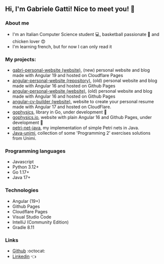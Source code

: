 ## Hi, I'm Gabriele Gatti! Nice to meet you! :wave:

### About me
- I'm an Italian Computer Science student :computer:, basketball passionate :basketball: and chicken lover :heart_eyes:
- I'm learning french, but for now I can only read it

### My projects:
- [gabri-personal-website (website)](https://gabri-personal-website.pages.dev/), (new) personal website and blog made with Angular 19 and hosted on Cloudflare Pages
- [angular-personal-website (repository)](https://github.com/Gabri432/angular-personal-website), (old) personal website and blog made with Angular 16 and hosted on Github Pages
- [angular-personal-website (website)](https://gabri432.github.io/angular-personal-website/), (old) personal website and blog made with Angular 16 and hosted on Github Pages
- [angular-cv-builder (website)](https://a9b647c1.angular-cv-builder.pages.dev/), website to create your personal resume made with Angular 17 and hosted on CloudFlare.
- [gophysics](https://github.com/Gabri432/gophysics), library in Go, under development :construction:
- [gophysics.io](https://github.com/Gabri432/angular-gophysics.io), website with plain Angular 16 and Github Pages, under development :construction:
- [petri-net-java](https://github.com/Gabri432/petri-net-java), my implementation of simple Petri nets in Java.
- [Java-unimi](https://github.com/Gabri432/java-unimi), collection of some 'Programming 2' exercises solutions from Unimi.

### Programming languages
- Javascript
- Python 3.12+
- Go 1.17+
- Java 17+

### Technologies
- Angular (19+)
- Github Pages
- Cloudflare Pages
- Visual Studio Code
- IntelliJ (Community Edition)
- Gradle 8.11

### Links
- [Github](https://github.com/Gabri432) :octocat:
- [Linkedin](https://www.linkedin.com/in/gabriele-gatti-87b321190/) :point_left:
